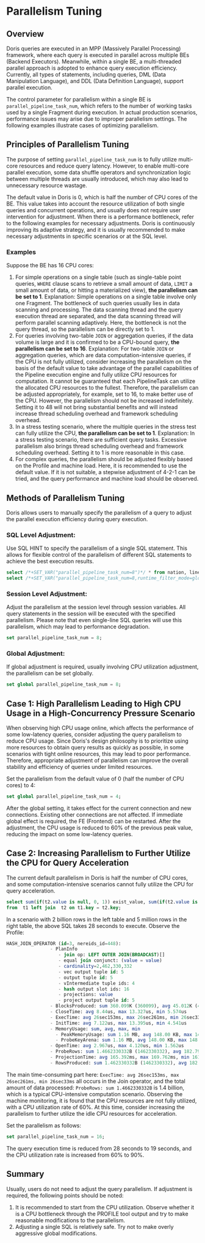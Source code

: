 # Parallelism Tuning

## Overview

Doris queries are executed in an MPP (Massively Parallel Processing) framework, where each query is executed in parallel across multiple BEs (Backend Executors). Meanwhile, within a single BE, a multi-threaded parallel approach is adopted to enhance query execution efficiency. Currently, all types of statements, including queries, DML (Data Manipulation Language), and DDL (Data Definition Language), support parallel execution.

The control parameter for parallelism within a single BE is `parallel_pipeline_task_num`, which refers to the number of working tasks used by a single Fragment during execution. In actual production scenarios, performance issues may arise due to improper parallelism settings. The following examples illustrate cases of optimizing parallelism.

## Principles of Parallelism Tuning

The purpose of setting `parallel_pipeline_task_num` is to fully utilize multi-core resources and reduce query latency. However, to enable multi-core parallel execution, some data shuffle operators and synchronization logic between multiple threads are usually introduced, which may also lead to unnecessary resource wastage.

The default value in Doris is 0, which is half the number of CPU cores of the BE. This value takes into account the resource utilization of both single queries and concurrent operations, and usually does not require user intervention for adjustment. When there is a performance bottleneck, refer to the following examples for necessary adjustments. Doris is continuously improving its adaptive strategy, and it is usually recommended to make necessary adjustments in specific scenarios or at the SQL level.

### Examples

Suppose the BE has 16 CPU cores:

1. For simple operations on a single table (such as single-table point queries, `WHERE` clause scans to retrieve a small amount of data, `LIMIT` a small amount of data, or hitting a materialized view), **the parallelism can be set to 1**.
   Explanation: Simple operations on a single table involve only one Fragment. The bottleneck of such queries usually lies in data scanning and processing. The data scanning thread and the query execution thread are separated, and the data scanning thread will perform parallel scanning adaptively. Here, the bottleneck is not the query thread, so the parallelism can be directly set to 1.
2. For queries involving two-table `JOIN` or aggregation queries, if the data volume is large and it is confirmed to be a CPU-bound query, **the parallelism can be set to 16**.
   Explanation: For two-table `JOIN` or aggregation queries, which are data computation-intensive queries, if the CPU is not fully utilized, consider increasing the parallelism on the basis of the default value to take advantage of the parallel capabilities of the Pipeline execution engine and fully utilize CPU resources for computation. It cannot be guaranteed that each PipelineTask can utilize the allocated CPU resources to the fullest. Therefore, the parallelism can be adjusted appropriately, for example, set to 16, to make better use of the CPU. However, the parallelism should not be increased indefinitely. Setting it to 48 will not bring substantial benefits and will instead increase thread scheduling overhead and framework scheduling overhead.
3. In a stress testing scenario, where the multiple queries in the stress test can fully utilize the CPU, **the parallelism can be set to 1**.
   Explanation: In a stress testing scenario, there are sufficient query tasks. Excessive parallelism also brings thread scheduling overhead and framework scheduling overhead. Setting it to 1 is more reasonable in this case.
4. For complex queries, the parallelism should be adjusted flexibly based on the Profile and machine load. Here, it is recommended to use the default value. If it is not suitable, a stepwise adjustment of 4-2-1 can be tried, and the query performance and machine load should be observed.

## Methods of Parallelism Tuning

Doris allows users to manually specify the parallelism of a query to adjust the parallel execution efficiency during query execution.

### SQL Level Adjustment:

Use SQL HINT to specify the parallelism of a single SQL statement. This allows for flexible control of the parallelism of different SQL statements to achieve the best execution results.

```sql
select /*+SET_VAR("parallel_pipeline_task_num=8")*/ * from nation, lineitem where lineitem.l_suppkey = nation.n_nationkey
select /*+SET_VAR("parallel_pipeline_task_num=8,runtime_filter_mode=global")*/ * from nation, lineitem where lineitem.l_suppkey = nation.n_nationkey
```

### Session Level Adjustment:

Adjust the parallelism at the session level through session variables. All query statements in the session will be executed with the specified parallelism. Please note that even single-line SQL queries will use this parallelism, which may lead to performance degradation.

```SQL
set parallel_pipeline_task_num = 8;
```

### Global Adjustment:

If global adjustment is required, usually involving CPU utilization adjustment, the parallelism can be set globally.

```SQL
set global parallel_pipeline_task_num = 8;
```

## Case 1: High Parallelism Leading to High CPU Usage in a High-Concurrency Pressure Scenario

When observing high CPU usage online, which affects the performance of some low-latency queries, consider adjusting the query parallelism to reduce CPU usage. Since Doris's design philosophy is to prioritize using more resources to obtain query results as quickly as possible, in some scenarios with tight online resources, this may lead to poor performance. Therefore, appropriate adjustment of parallelism can improve the overall stability and efficiency of queries under limited resources.

Set the parallelism from the default value of 0 (half the number of CPU cores) to 4:

```SQL
set global parallel_pipeline_task_num = 4;
```

After the global setting, it takes effect for the current connection and new connections. Existing other connections are not affected. If immediate global effect is required, the FE (Frontend) can be restarted. After the adjustment, the CPU usage is reduced to 60% of the previous peak value, reducing the impact on some low-latency queries.

## Case 2: Increasing Parallelism to Further Utilize the CPU for Query Acceleration

The current default parallelism in Doris is half the number of CPU cores, and some computation-intensive scenarios cannot fully utilize the CPU for query acceleration.

```SQL
select sum(if(t2.value is null, 0, 1)) exist_value, sum(if(t2.value is null, 1, 0)) no_exist_value
from  t1 left join  t2 on t1.key = t2.key;
```

In a scenario with 2 billion rows in the left table and 5 million rows in the right table, the above SQL takes 28 seconds to execute. Observe the Profile:

```SQL
HASH_JOIN_OPERATOR (id=3, nereids_id=448):
                - PlanInfo
                   - join op: LEFT OUTER JOIN(BROADCAST)[]
                   - equal join conjunct: (value = value)
                   - cardinality=2,462,330,332
                   - vec output tuple id: 5
                   - output tuple id: 5
                   - vIntermediate tuple ids: 4 
                   - hash output slot ids: 16 
                   - projections: value
                   - project output tuple id: 5
                - BlocksProduced: sum 360.099K (360099), avg 45.012K (45012), max 45.014K (45014), min 45.011K (45011)
                - CloseTime: avg 8.44us, max 13.327us, min 5.574us
                - ExecTime: avg 26sec153ms, max 26sec261ms, min 26sec33ms
                - InitTime: avg 7.122us, max 13.395us, min 4.541us
                - MemoryUsage: sum, avg, max, min 
                  - PeakMemoryUsage: sum 1.16 MB, avg 148.00 KB, max 148.00 KB, min 148.00 KB
                  - ProbeKeyArena: sum 1.16 MB, avg 148.00 KB, max 148.00 KB, min 148.00 KB
                - OpenTime: avg 2.967us, max 4.120us, min 1.562us
                - ProbeRows: sum 1.4662330332B (1462330332), avg 182.791291M (182791291), max 182.811875M (182811875), min 182.782658M (182782658)
                - ProjectionTime: avg 165.392ms, max 169.762ms, min 161.727ms
                - RowsProduced: sum 1.462330332B (1462330332), avg 182.791291M (182791291), max 182.811875M (182811875), min 182.782658M (182782658)
```

The main time-consuming part here: `ExecTime: avg 26sec153ms, max 26sec261ms, min 26sec33ms` all occurs in the Join operator, and the total amount of data processed: `ProbeRows: sum 1.4662330332B` is 1.4 billion, which is a typical CPU-intensive computation scenario. Observing the machine monitoring, it is found that the CPU resources are not fully utilized, with a CPU utilization rate of 60%. At this time, consider increasing the parallelism to further utilize the idle CPU resources for acceleration.

Set the parallelism as follows:

```SQL
set parallel_pipeline_task_num = 16;
```

The query execution time is reduced from 28 seconds to 19 seconds, and the CPU utilization rate is increased from 60% to 90%.

## Summary

Usually, users do not need to adjust the query parallelism. If adjustment is required, the following points should be noted:

1. It is recommended to start from the CPU utilization. Observe whether it is a CPU bottleneck through the PROFILE tool output and try to make reasonable modifications to the parallelism.
2. Adjusting a single SQL is relatively safe. Try not to make overly aggressive global modifications.
